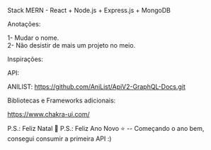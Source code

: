 Stack MERN - React + Node.js + Express.js + MongoDB

Anotações:



1- Mudar o nome.
<br>
2- Não desistir de mais um projeto no meio.

Inspirações:

API: 

ANILIST: https://github.com/AniList/ApiV2-GraphQL-Docs.git

Bibliotecas e Frameworks adicionais:

https://www.chakra-ui.com/

P.S.: Feliz Natal 🎅 
P.S.: Feliz Ano Novo ⭐ -- Começando o ano bem, consegui consumir a primeira API :)
